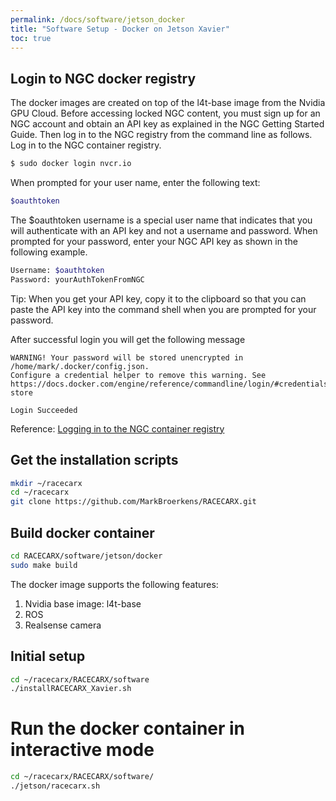 ```yaml
---
permalink: /docs/software/jetson_docker
title: "Software Setup - Docker on Jetson Xavier"
toc: true
---
```



## Login to NGC docker registry
The docker images are created on top of the l4t-base image from the Nvidia GPU Cloud.
Before accessing locked NGC content, you must sign up for an NGC account and obtain an API key as explained in the NGC Getting Started Guide. Then log in to the NGC registry from the command line as follows.
Log in to the NGC container registry.
```bash
$ sudo docker login nvcr.io
```
When prompted for your user name, enter the following text:
```bash
$oauthtoken
```

The $oauthtoken username is a special user name that indicates that you will authenticate with an API key and not a username and password.
When prompted for your password, enter your NGC API key as shown in the following example.

```bash
Username: $oauthtoken
Password: yourAuthTokenFromNGC
```

Tip: When you get your API key, copy it to the clipboard so that you can paste the API key into the command shell when you are prompted for your password.

After successful login you will get the following message

```
WARNING! Your password will be stored unencrypted in /home/mark/.docker/config.json.
Configure a credential helper to remove this warning. See
https://docs.docker.com/engine/reference/commandline/login/#credentials-store

Login Succeeded
```

Reference: [Logging in to the NGC container registry](https://docs.nvidia.com/ngc/ngc-user-guide/pullcontainer.html#logging-in-to-ngc-registry)

## Get the installation scripts

```bash
mkdir ~/racecarx
cd ~/racecarx
git clone https://github.com/MarkBroerkens/RACECARX.git
```

## Build docker container
```bash
cd RACECARX/software/jetson/docker
sudo make build
```

The docker image supports the following features:

1. Nvidia base image: l4t-base
2. ROS
3. Realsense camera


## Initial setup
```bash
cd ~/racecarx/RACECARX/software
./installRACECARX_Xavier.sh
```


# Run the docker container in interactive mode

```bash
cd ~/racecarx/RACECARX/software/
./jetson/racecarx.sh
```


